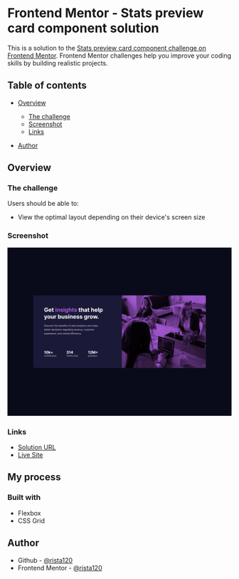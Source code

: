 # Frontend Mentor - Stats preview card component solution

This is a solution to the [Stats preview card component challenge on Frontend Mentor](https://www.frontendmentor.io/challenges/stats-preview-card-component-8JqbgoU62). Frontend Mentor challenges help you improve your coding skills by building realistic projects.

## Table of contents

- [Overview](#overview)

  - [The challenge](#the-challenge)
  - [Screenshot](#screenshot)
  - [Links](#links)

- [Author](#author)

## Overview

### The challenge

Users should be able to:

- View the optimal layout depending on their device's screen size

### Screenshot

![](./screenshot.png)

### Links

- [Solution URL](https://github.com/rista120/FrontEndMentor-Stats-preview-card-component)
- [Live Site](https://rista120.github.io/FrontEndMentor-Stats-preview-card-component/)

## My process

### Built with

- Flexbox
- CSS Grid

## Author

- Github - [@rista120](https://github.com/rista120)
- Frontend Mentor - [@rista120](https://www.frontendmentor.io/profile/rista120)

